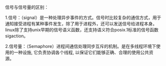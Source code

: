 信号与信号量的区别：

1.信号：（signal）是一种处理异步事件的方式。信号时比较复杂的通信方式，用于通知接受进程有某种事件发生，除了用于进程外，还可以发送信号给进程本身。linux除了支持unix早期的信号语义函数，还支持语义符合posix.1标准的信号函数sigaction。

2.信号量：（Semaphore）进程间通信处理同步互斥的机制。是在多线程环境下使用的一种设施, 它负责协调各个线程, 以保证它们能够正确、合理的使用公共资源。
